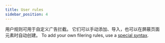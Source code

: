```yaml
---
title: User rules
sidebar_position: 4
---
```


用户规则可用于自定义广告拦截。 它们可以手动添加、导入，也可以在屏蔽页面元素时自动创建。 To add your own filering rules, use a [special syntax](/general/ad-filtering/create-own-filters).
